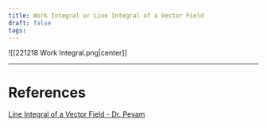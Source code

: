 ```yaml
---
title: Work Integral or Line Integral of a Vector Field
draft: false
tags:
---
```

   
![[221218 Work Integral.png|center]]





---
# References
[Line Integral of a Vector Field - Dr. Peyam](https://www.youtube.com/watch?v=G_anjEn6iX4)